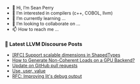 - 👋 Hi, I’m Sean Perry
- 👀 I’m interested in compilers (c++, COBOL, llvm)
- 🌱 I’m currently learning ...
- 💞️ I’m looking to collaborate on ...
- 📫 How to reach me ...

<!---
s66perry/s66perry is a ✨ special ✨ repository because its `README.md` (this file) appears on your GitHub profile.
You can click the Preview link to take a look at your changes.
--->
### 📕 Latest LLVM Discourse Posts

<!-- DISCOURSE-LLVM:START -->
- [[RFC] Support scalable dimensions in ShapedTypes](https://discourse.llvm.org/t/rfc-support-scalable-dimensions-in-shapedtypes/73260#post_17)
- [How to Generate Non-Coherent Loads on a GPU Backend?](https://discourse.llvm.org/t/how-to-generate-non-coherent-loads-on-a-gpu-backend/73275#post_3)
- [Update on GitHub pull requests](https://discourse.llvm.org/t/update-on-github-pull-requests/71540?page=5#post_83)
- [Use, user, value](https://discourse.llvm.org/t/use-user-value/73298#post_2)
- [RFC: Improving lit&#39;s debug output](https://discourse.llvm.org/t/rfc-improving-lits-debug-output/72839?page=3#post_52)
<!-- DISCOURSE-LLVM:END -->
